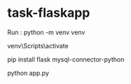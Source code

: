 # task-flaskapp

Run : python -m venv venv

venv\Scripts\activate 

pip install flask mysql-connector-python 

python app.py
